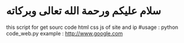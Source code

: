 # سلام عليكم ورحمة الله تعالى وبركاته
this script for get sourc code html css js of site and ip 
#usage :
   python code_web.py
   example :
     http://www.google.com
